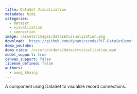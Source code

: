 ```yaml
---
title: DataSet Visualization 
metadate: hide
categories:
  - dataset
  - visualization
  - connection
image: /assets/images/datasetvisualization.png
download: 'https://github.com/dynamicscode/PCF-DataSetDemo'
demo_youtube:
demo_video: /assets/videos/datasetvisualization.mp4
model_support: true
canvas_support: false
license_defined: false
authors:
  - aung_khaing
---
```


A component using DataSet to visualize record connections.
